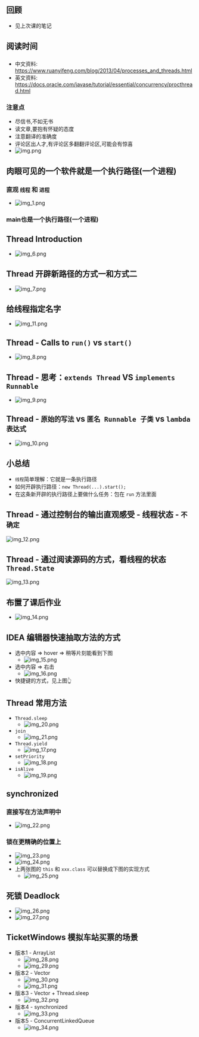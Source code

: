 ## 回顾

- 见上次课的笔记

## 阅读时间

###

- 中文资料: https://www.ruanyifeng.com/blog/2013/04/processes_and_threads.html
- 英文资料: https://docs.oracle.com/javase/tutorial/essential/concurrency/procthread.html

### 注意点

- 尽信书,不如无书
- 读文章,要抱有怀疑的态度
- 注意翻译的准确度
- 评论区出人才,有评论区多翻翻评论区,可能会有惊喜
- ![img.png](img.png)

## 肉眼可见的一个软件就是一个执行路径(一个进程)

### 直观 `线程` 和 `进程`

- ![img_1.png](img_1.png)

### main也是一个执行路径(一个进程)

## Thread Introduction

- ![img_6.png](img_6.png)

## Thread 开辟新路径的方式一和方式二

- ![img_7.png](img_7.png)

## 给线程指定名字

- ![img_11.png](img_11.png)

## Thread - Calls to `run()` vs `start()`

- ![img_8.png](img_8.png)

## Thread - 思考：`extends Thread` VS `implements Runnable`

- ![img_9.png](img_9.png)

## Thread - `原始的写法` vs `匿名 Runnable 子类` vs `lambda 表达式`

- ![img_10.png](img_10.png)

## 小总结

- `线程`简单理解：它就是一条执行路径
- 如何开辟执行路径：`new Thread(...).start();`
- 在这条新开辟的执行路径上要做什么任务：包在 `run` 方法里面

## Thread - 通过控制台的输出直观感受 - 线程状态 - `不确定`

![img_12.png](img_12.png)

## Thread - 通过阅读源码的方式，看线程的状态 `Thread.State`

![img_13.png](img_13.png)

## 布置了课后作业

- ![img_14.png](img_14.png)

## IDEA 编辑器快速抽取方法的方式

- 选中内容 => hover => 稍等片刻能看到下图
    - ![img_15.png](img_15.png)
- 选中内容 => 右击
    - ![img_16.png](img_16.png)
- 快捷键的方式，见上图👆

## Thread 常用方法

- `Thread.sleep`
    - ![img_20.png](img_20.png)
- `join`
    - ![img_21.png](img_21.png)
- `Thread.yield`
    - ![img_17.png](img_17.png)
- `setPriority`
    - ![img_18.png](img_18.png)
- `isAlive`
    - ![img_19.png](img_19.png)

## synchronized

### 直接写在方法声明中

- ![img_22.png](img_22.png)

### 锁在更精确的位置上

- ![img_23.png](img_23.png)
- ![img_24.png](img_24.png)
- 上两张图的 `this` 和 `xxx.class` 可以替换成下图的实现方式
    - ![img_25.png](img_25.png)

## 死锁 Deadlock

- ![img_26.png](img_26.png)
- ![img_27.png](img_27.png)

## TicketWindows 模拟车站买票的场景

- 版本1 - ArrayList
    - ![img_28.png](img_28.png)
    - ![img_29.png](img_29.png)
- 版本2 - Vector
    - ![img_30.png](img_30.png)
    - ![img_31.png](img_31.png)
- 版本3 - Vector + Thread.sleep
    - ![img_32.png](img_32.png)
- 版本4 - synchronized
    - ![img_33.png](img_33.png)
- 版本5 - ConcurrentLinkedQueue
    - ![img_34.png](img_34.png)